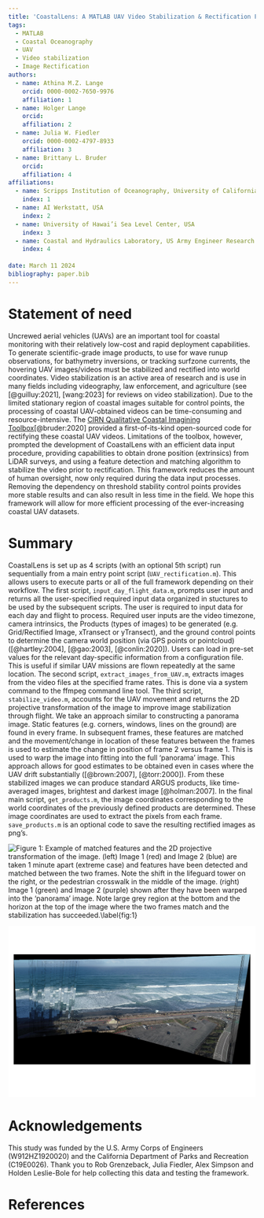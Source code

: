```yaml
---
title: 'CoastalLens: A MATLAB UAV Video Stabilization & Rectification Framework'
tags:
  - MATLAB
  - Coastal Oceanography
  - UAV
  - Video stabilization
  - Image Rectification
authors: 
  - name: Athina M.Z. Lange
    orcid: 0000-0002-7650-9976
    affiliation: 1
  - name: Holger Lange
    orcid: 
    affiliation: 2
  - name: Julia W. Fiedler
    orcid: 0000-0002-4797-8933
    affiliation: 3
  - name: Brittany L. Bruder
    orcid: 
    affiliation: 4
affiliations:
  - name: Scripps Institution of Oceanography, University of California, San Diego, USA
    index: 1
  - name: AI Werkstatt, USA
    index: 2
  - name: University of Hawai’i Sea Level Center, USA
    index: 3
  - name: Coastal and Hydraulics Laboratory, US Army Engineer Research and Development Center, USA
    index: 4

date: March 11 2024
bibliography: paper.bib
---
```


# Statement of need
Uncrewed aerial vehicles (UAVs) are an important tool for coastal monitoring with their relatively low-cost and rapid deployment capabilities. To generate scientific-grade image products, to use for wave runup observations, for bathymetry inversions, or tracking surfzone currents, the hovering UAV images/videos must be stabilized and rectified into world coordinates. Video stabilization is an active area of research and is use in many fields including videography, law enforcement, and agriculture (see [@guilluy:2021], [wang:2023] for reviews on video stabilization). Due to the limited stationary region of coastal images suitable for control points, the processing of coastal UAV-obtained videos can be time-consuming and resource-intensive. The [CIRN Qualitative Coastal Imagining Toolbox](https://github.com/Coastal-Imaging-Research-Network/CIRN-Quantitative-Coastal-Imaging-Toolbox)[@bruder:2020] provided a first-of-its-kind open-sourced code for rectifying these coastal UAV videos. Limitations of the toolbox, however, prompted the development of CoastalLens with an efficient data input procedure, providing capabilities to obtain drone position (extrinsics) from LiDAR surveys, and using a feature detection and matching algorithm to stabilize the video prior to rectification. This framework reduces the amount of human oversight, now only required during the data input processes. Removing the dependency on threshold stability control points provides more stable results and can also result in less time in the field. We hope this framework will allow for more efficient processing of the ever-increasing coastal UAV datasets. 

# Summary
CoastalLens is set up as 4 scripts (with an optional 5th script) run sequentially from a main entry point script (``UAV_rectification.m``). This allows users to execute parts or all of the full framework depending on their workflow. The first script, ``input_day_flight_data.m``, prompts user input and returns all the user-specified required input data organized in stuctures to be used by the subsequent scripts. The user is required to input data for each day and flight to process. Required user inputs are the video timezone, camera intrinsics, the Products (types of images) to be generated (e.g. Grid/Rectified Image, xTransect or yTransect), and the ground control points to determine the camera world position (via GPS points or pointcloud) ([@hartley:2004], [@gao:2003], [@conlin:2020]). Users can load in pre-set values for the relevant day-specific information from a configuration file. This is useful if similar UAV missions are flown repeatedly at the same location. The second script, ``extract_images_from_UAV.m``, extracts images from the video files at the specified frame rates. This is done via a system command to the ffmpeg command line tool. 
The third script, ``stabilize_video.m``, accounts for the UAV movement and returns the 2D projective transformation of the image to improve image stabilization through flight. We take an approach similar to constructing a panorama image. Static features (e.g. corners, windows, lines on the ground) are found in every frame. In subsequent frames, these features are matched and the movement/change in location of these features between the frames is used to estimate the change in position of frame 2 versus frame 1. This is used to warp the image into fitting into the full ‘panorama’ image. This approach allows for good estimates to be obtained even in cases where the UAV drift substantially ([@brown:2007], [@torr:2000]). From these stabilized images we can produce standard ARGUS products, like time-averaged images, brightest and darkest image [@holman:2007]. In the final main script, ``get_products.m``, the image coordinates corresponding to the world coordinates of the previously defined products are determined. These image coordinates are used to extract the pixels from each frame. ``save_products.m`` is an optional code to save the resulting rectified images as png’s.

![Figure 1: Example of matched features and the 2D projective transformation of the image. (left) Image 1 (red) and Image 2 (blue) are taken 1 minute apart (extreme case) and features have been detected and matched between the two frames. Note the shift in the lifeguard tower on the right, or the pedestrian crosswalk in the middle of the image. (right) Image 1 (green) and Image 2 (purple) shown after they have been warped into the ‘panorama’ image. Note large grey region at the bottom and the horizon at the top of the image where the two frames match and the stabilization has succeeded.\label{fig:1}](get_extrinsics_fd_example.png)


![Figure 2: Example of 17 minutes of video stitched together. Extreme drift in the UAV can be seen, but horizon at the top and road at the bottom of the image remain stable.\label{fig:2}](20211026_Torrey_01_Panorama.png)


# Acknowledgements
This study was funded by the U.S. Army Corps of Engineers (W912HZ1920020) and the California Department of Parks and Recreation (C19E0026). Thank you to Rob Grenzeback, Julia Fiedler, Alex Simpson and Holden Leslie-Bole for help collecting this data and testing the framework. 

# References
